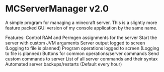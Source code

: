 MCServerManager v2.0
====================

A simple program for managing a minecraft server. This is a slightly more feature packed GUI version of my console application by the same name.

Features:
Control RAM and Permgen assignments for the server
Start the server with custom JVM arguments
Server output logged to screen (Logging to file is planned)
Program operations logged to screen (Logging to file is planned)
Buttons for common operations/server commands
Send custom commands to server
List of all server commands and their syntax
Automated server backups/restarts (Default every hour)
